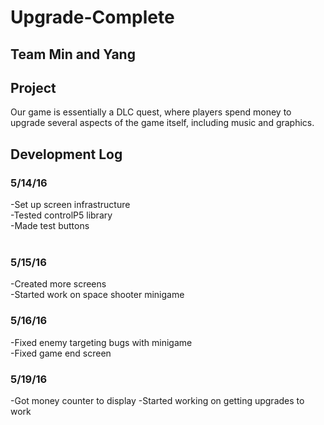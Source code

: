 # Upgrade-Complete

## Team Min and Yang

## Project
Our game is essentially a DLC quest, where players
spend money to upgrade several aspects of the
game itself, including music and graphics.

## Development Log
### 5/14/16 <br />
-Set up screen infrastructure <br />
-Tested controlP5 library <br />
-Made test buttons <br />
<br />
### 5/15/16 <br />
-Created more screens <br />
-Started work on space shooter minigame <br />
### 5/16/16 <br />
-Fixed enemy targeting bugs with minigame <br />
-Fixed game end screen
### 5/19/16 <br />
-Got money counter to display
-Started working on getting upgrades to work
